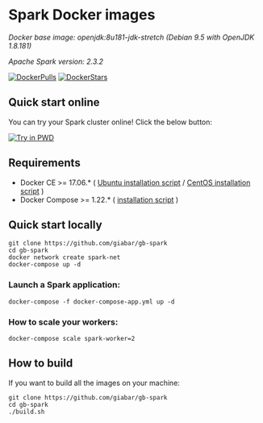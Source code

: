 # Spark Docker images
_Docker base image: openjdk:8u181-jdk-stretch (Debian 9.5 with OpenJDK 1.8.181)_

_Apache Spark version: 2.3.2_

[![DockerPulls](https://img.shields.io/docker/pulls/giabar/gb-spark.svg)](https://registry.hub.docker.com/u/giabar/gb-spark/)
[![DockerStars](https://img.shields.io/docker/stars/giabar/gb-spark.svg)](https://registry.hub.docker.com/u/giabar/gb-spark/)

## Quick start online

You can try your Spark cluster online! Click the below button:

[![Try in PWD](https://raw.githubusercontent.com/play-with-docker/stacks/master/assets/images/button.png)](https://labs.play-with-docker.com/?stack=https://raw.githubusercontent.com/giabar/gb-spark/master/docker-compose-pwd.yml)


## Requirements

* Docker CE >= 17.06.* ( [Ubuntu installation script](https://gist.github.com/giabar/9c04cea19746c036ba5d9357eb47751a) / [CentOS installation script](https://gist.github.com/giabar/ac77abc295c0fb8ddcd646533207fe80) )
* Docker Compose >= 1.22.* ( [installation script](https://gist.github.com/giabar/f966aaecd84cbbce363214065c90ae0b) )


## Quick start locally
```
git clone https://github.com/giabar/gb-spark
cd gb-spark
docker network create spark-net
docker-compose up -d
```

### Launch a Spark application:
```
docker-compose -f docker-compose-app.yml up -d
```

### How to scale your workers:
```
docker-compose scale spark-worker=2
```


## How to build

If you want to build all the images on your machine:
```
git clone https://github.com/giabar/gb-spark
cd gb-spark
./build.sh
```

